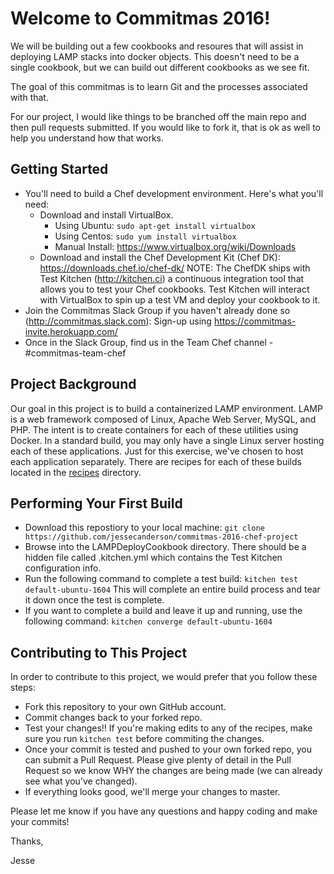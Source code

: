 # Welcome to Commitmas 2016! 

We will be building out a few cookbooks and resoures that will assist in deploying LAMP stacks into docker objects. This doesn't need to be a single cookbook, but we can build out different cookbooks as we see fit. 

The goal of this commitmas is to learn Git and the processes associated with that.

For our project, I would like things to be branched off the main repo and then pull requests submitted. If you would like to fork it, that is ok as well to help you understand how that works. 

## Getting Started

- You'll need to build a Chef development environment.  Here's what you'll need:
    - Download and install VirtualBox.
        - Using Ubuntu:  `sudo apt-get install virtualbox`
        - Using Centos:  `sudo yum install virtualbox`
        - Manual Install:  <https://www.virtualbox.org/wiki/Downloads>
    - Download and install the Chef Development Kit (Chef DK):  <https://downloads.chef.io/chef-dk/>
      NOTE: The ChefDK ships with Test Kitchen (<http://kitchen.ci>) a continuous integration tool that allows you to test your Chef cookbooks.  Test Kitchen will interact with VirtualBox to spin up a test VM and deploy your cookbook to it.
- Join the Commitmas Slack Group if you haven't already done so (<http://commitmas.slack.com>):  Sign-up using <https://commitmas-invite.herokuapp.com/> 
- Once in the Slack Group, find us in the Team Chef channel - #commitmas-team-chef

## Project Background

Our goal in this project is to build a containerized LAMP environment.  LAMP is a web framework composed of Linux, Apache Web Server, MySQL, and PHP.  The intent is to create containers for each of these utilities using Docker.  In a standard build, you may only have a single Linux server hosting each of these applications.  Just for this exercise, we've chosen to host each application separately.  There are recipes for each of these builds located in the [recipes](../LAMPDeployCookbook/recipes) directory.

## Performing Your First Build 

- Download this repostiory to your local machine: `git clone https://github.com/jessecanderson/commitmas-2016-chef-project`
- Browse into the LAMPDeployCookbook directory.  There should be a hidden file called .kitchen.yml which contains the Test Kitchen configuration info.
- Run the following command to complete a test build:  `kitchen test default-ubuntu-1604`  This will complete an entire build process and tear it down once the test is complete.
- If you want to complete a build and leave it up and running, use the following command:  `kitchen converge default-ubuntu-1604`

## Contributing to This Project

In order to contribute to this project, we would prefer that you follow these steps:
- Fork this repository to your own GitHub account.
- Commit changes back to your forked repo.
- Test your changes!!  If you're making edits to any of the recipes, make sure you run `kitchen test` before commiting the changes.
- Once your commit is tested and pushed to your own forked repo, you can submit a Pull Request.  Please give plenty of detail in the Pull Request so we know WHY the changes are being made (we can already see what you've changed).
- If everything looks good, we'll merge your changes to master.

Please let me know if you have any questions and happy coding and make your commits! 

Thanks,

Jesse
